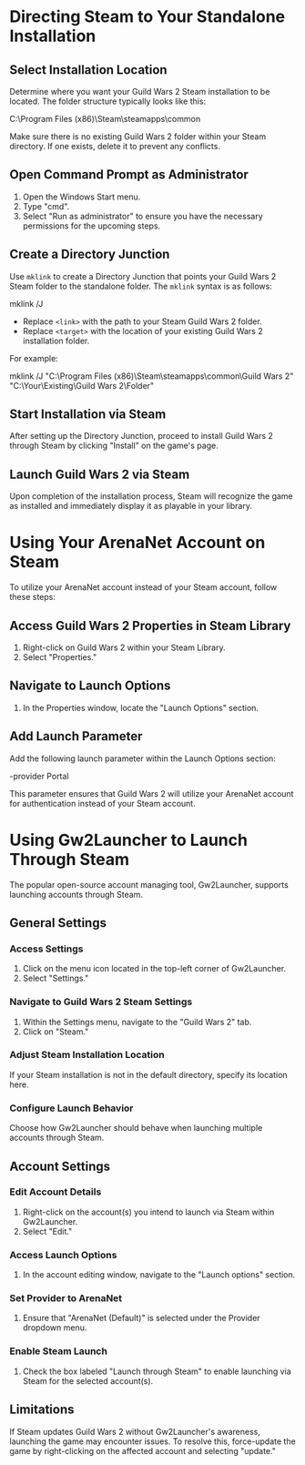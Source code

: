 # Directing Steam to Your Standalone Installation

## Select Installation Location

Determine where you want your Guild Wars 2 Steam installation to be located. The folder structure typically looks like this:

C:\Program Files (x86)\Steam\steamapps\common

Make sure there is no existing Guild Wars 2 folder within your Steam directory. If one exists, delete it to prevent any conflicts.

## Open Command Prompt as Administrator

1. Open the Windows Start menu.
2. Type "cmd".
3. Select "Run as administrator" to ensure you have the necessary permissions for the upcoming steps.

## Create a Directory Junction

Use `mklink` to create a Directory Junction that points your Guild Wars 2 Steam folder to the standalone folder. The `mklink` syntax is as follows:

mklink /J <link> <target>


- Replace `<link>` with the path to your Steam Guild Wars 2 folder.
- Replace `<target>` with the location of your existing Guild Wars 2 installation folder.

For example:

mklink /J "C:\Program Files (x86)\Steam\steamapps\common\Guild Wars 2" "C:\Your\Existing\Guild Wars 2\Folder"


## Start Installation via Steam

After setting up the Directory Junction, proceed to install Guild Wars 2 through Steam by clicking "Install" on the game's page.

## Launch Guild Wars 2 via Steam

Upon completion of the installation process, Steam will recognize the game as installed and immediately display it as playable in your library.

# Using Your ArenaNet Account on Steam

To utilize your ArenaNet account instead of your Steam account, follow these steps:

## Access Guild Wars 2 Properties in Steam Library

1. Right-click on Guild Wars 2 within your Steam Library.
2. Select "Properties."

## Navigate to Launch Options

1. In the Properties window, locate the "Launch Options" section.

## Add Launch Parameter

Add the following launch parameter within the Launch Options section:

-provider Portal


This parameter ensures that Guild Wars 2 will utilize your ArenaNet account for authentication instead of your Steam account.

# Using Gw2Launcher to Launch Through Steam

The popular open-source account managing tool, Gw2Launcher, supports launching accounts through Steam.

## General Settings

### Access Settings

1. Click on the menu icon located in the top-left corner of Gw2Launcher.
2. Select "Settings."

### Navigate to Guild Wars 2 Steam Settings

1. Within the Settings menu, navigate to the "Guild Wars 2" tab.
2. Click on "Steam."

### Adjust Steam Installation Location

If your Steam installation is not in the default directory, specify its location here.

### Configure Launch Behavior

Choose how Gw2Launcher should behave when launching multiple accounts through Steam.

## Account Settings

### Edit Account Details

1. Right-click on the account(s) you intend to launch via Steam within Gw2Launcher.
2. Select "Edit."

### Access Launch Options

1. In the account editing window, navigate to the "Launch options" section.

### Set Provider to ArenaNet

1. Ensure that "ArenaNet (Default)" is selected under the Provider dropdown menu.

### Enable Steam Launch

1. Check the box labeled "Launch through Steam" to enable launching via Steam for the selected account(s).

## Limitations

If Steam updates Guild Wars 2 without Gw2Launcher's awareness, launching the game may encounter issues. To resolve this, force-update the game by right-clicking on the affected account and selecting "update."
